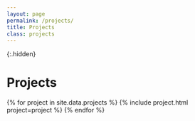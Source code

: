 ```yaml
---
layout: page
permalink: /projects/
title: Projects
class: projects
---
```


{:.hidden}
# Projects


<div class="grid">
  {% for project in site.data.projects %}
    {% include project.html project=project %}
  {% endfor %}
</div>
